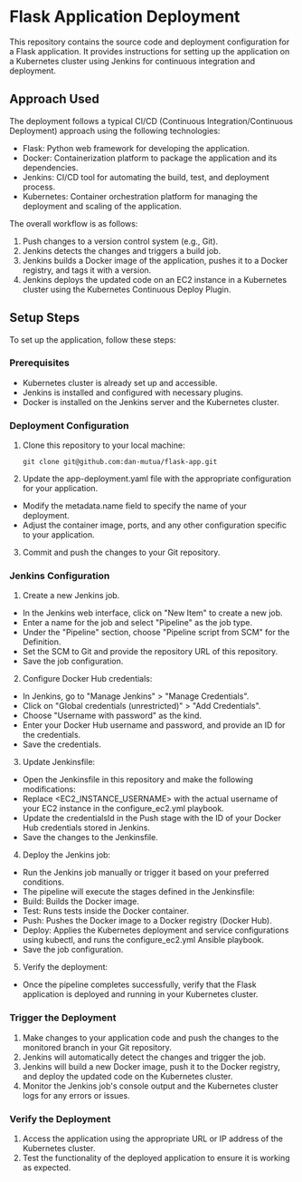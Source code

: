 # Flask Application Deployment

This repository contains the source code and deployment configuration for a Flask application. It provides instructions for setting up the application on a Kubernetes cluster using Jenkins for continuous integration and deployment.

## Approach Used

The deployment follows a typical CI/CD (Continuous Integration/Continuous Deployment) approach using the following technologies:

- Flask: Python web framework for developing the application.
- Docker: Containerization platform to package the application and its dependencies.
- Jenkins: CI/CD tool for automating the build, test, and deployment process.
- Kubernetes: Container orchestration platform for managing the deployment and scaling of the application.

The overall workflow is as follows:

1. Push changes to a version control system (e.g., Git).
2. Jenkins detects the changes and triggers a build job.
3. Jenkins builds a Docker image of the application, pushes it to a Docker registry, and tags it with a version.
4. Jenkins deploys the updated code on an EC2 instance in a Kubernetes cluster using the Kubernetes Continuous Deploy Plugin.

## Setup Steps

To set up the application, follow these steps:

### Prerequisites

- Kubernetes cluster is already set up and accessible.
- Jenkins is installed and configured with necessary plugins.
- Docker is installed on the Jenkins server and the Kubernetes cluster.

### Deployment Configuration

1. Clone this repository to your local machine:

   ```shell
   git clone git@github.com:dan-mutua/flask-app.git
2. Update the app-deployment.yaml file with the appropriate configuration for your application.
 - Modify the metadata.name field to specify the name of your deployment.
 - Adjust the container image, ports, and any other configuration specific to your application.
3. Commit and push the changes to your Git repository.

### Jenkins Configuration
1. Create a new Jenkins job.
 - In the Jenkins web interface, click on "New Item" to create a new job.
 - Enter a name for the job and select "Pipeline" as the job type.
 - Under the "Pipeline" section, choose "Pipeline script from SCM" for the Definition.
 - Set the SCM to Git and provide the repository URL of this repository.
 - Save the job configuration.
2. Configure Docker Hub credentials:
 - In Jenkins, go to "Manage Jenkins" > "Manage Credentials".
 - Click on "Global credentials (unrestricted)" > "Add Credentials".
 - Choose "Username with password" as the kind.
 - Enter your Docker Hub username and password, and provide an ID for the credentials.
- Save the credentials.
3. Update Jenkinsfile:
 - Open the Jenkinsfile in this repository and make the following modifications:
 - Replace <EC2_INSTANCE_USERNAME> with the actual username of your EC2 instance in the configure_ec2.yml playbook.
 - Update the credentialsId in the Push stage with the ID of your Docker Hub credentials stored in Jenkins.
 - Save the changes to the Jenkinsfile.
4. Deploy the Jenkins job:
-  Run the Jenkins job manually or trigger it based on your preferred conditions.
 - The pipeline will execute the stages defined in the Jenkinsfile:
 - Build: Builds the Docker image.
 - Test: Runs tests inside the Docker container.
 - Push: Pushes the Docker image to a Docker registry (Docker Hub).
 - Deploy: Applies the Kubernetes deployment and service configurations using kubectl, and runs the configure_ec2.yml Ansible playbook.
 - Save the job configuration.
5. Verify the deployment:
- Once the pipeline completes successfully, verify that the Flask application is deployed and running in your Kubernetes cluster.



### Trigger the Deployment
1. Make changes to your application code and push the changes to the monitored branch in your Git repository.
2. Jenkins will automatically detect the changes and trigger the job.
3. Jenkins will build a new Docker image, push it to the Docker registry, and deploy the updated code on the Kubernetes cluster.
4. Monitor the Jenkins job's console output and the Kubernetes cluster logs for any errors or issues.

### Verify the Deployment
1. Access the application using the appropriate URL or IP address of the Kubernetes cluster.
2. Test the functionality of the deployed application to ensure it is working as expected.
